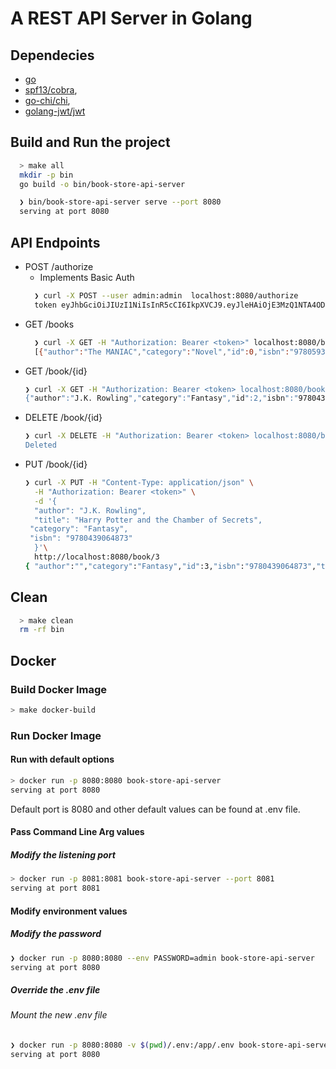# A REST API Server in Golang

## Dependecies
- [go](https://github.com/golang)
- [spf13/cobra](https://github.com/spf13/cobra),
- [go-chi/chi](https://github.com/go-chi/chi), 
- [golang-jwt/jwt](https://github.com/golang-jwt/jwt)

## Build and Run the project
```bash
  > make all
  mkdir -p bin
  go build -o bin/book-store-api-server
```

```bash
  ❯ bin/book-store-api-server serve --port 8080                                                                                                                                         main ✱ ◼
  serving at port 8080
```


## API Endpoints
- POST /authorize
    - Implements Basic Auth
  ```bash
    ❯ curl -X POST --user admin:admin  localhost:8080/authorize
    token eyJhbGciOiJIUzI1NiIsInR5cCI6IkpXVCJ9.eyJleHAiOjE3MzQ1NTA4ODQsIm5hbWUiOiJhZG1pbiJ9.7eyf8XmnZHgG0CNUQXJqjy4m8cvGITCkdUg2eFJ1CLo
    ```  
- GET /books
    ```bash
      ❯ curl -X GET -H "Authorization: Bearer <token>" localhost:8080/books
      [{"author":"The MANIAC","category":"Novel","id":0,"isbn":"9780593654491","title":"Benjamín Labatut"},{"author":"George Orwell","category":"Dystopian","id":1,"isbn":"9780451524935","title":"1984"},{"author":"J.K. Rowling","category":"Fantasy","id":2,"isbn":"9780439708180","title":"Harry Potter and the Sorcerer's Stone"},{"author":"Yuval Noah Harari","category":"Non-Fiction","id":3,"isbn":"9780062316097","title":"Sapiens: A Brief History of Humankind"},{"author":"Michelle Obama","category":"Biography","id":4,"isbn":"9781524763138","title":"Becoming"}]

   ```
- GET /book/{id}
    ```bash
  ❯ curl -X GET -H "Authorization: Bearer <token> localhost:8080/book/2
    {"author":"J.K. Rowling","category":"Fantasy","id":2,"isbn":"9780439708180","title":"Harry Potter and the Sorcerer's Stone"}
   ```
- DELETE /book/{id}
    ```bash
  ❯ curl -X DELETE -H "Authorization: Bearer <token> localhost:8080/book/1
    Deleted
   ```
- PUT /book/{id}
    ```bash
    ❯ curl -X PUT -H "Content-Type: application/json" \
      -H "Authorization: Bearer <token>" \
      -d '{
      "author": "J.K. Rowling",
      "title": "Harry Potter and the Chamber of Secrets",
     "category": "Fantasy",
     "isbn": "9780439064873"
      }'\
      http://localhost:8080/book/3
    { "author":"","category":"Fantasy","id":3,"isbn":"9780439064873","title":"Harry Potter and the Chamber of Secrets"}
   ```
## Clean
```bash
  > make clean
  rm -rf bin
```

## Docker 
### Build Docker Image
```bash
> make docker-build
```
### Run Docker Image
#### Run with default options
```bash
> docker run -p 8080:8080 book-store-api-server
serving at port 8080
```
Default port is 8080 and other default values can be found at .env file.

#### Pass Command Line Arg values
##### Modify the listening port
```bash
> docker run -p 8081:8081 book-store-api-server --port 8081
serving at port 8081

``` 
#### Modify environment values
##### Modify the password
```bash
❯ docker run -p 8080:8080 --env PASSWORD=admin book-store-api-server
serving at port 8080
```
##### Override the .env file
###### Mount the new .env file
```bash
❯ docker run -p 8080:8080 -v $(pwd)/.env:/app/.env book-store-api-server
serving at port 8080
```

